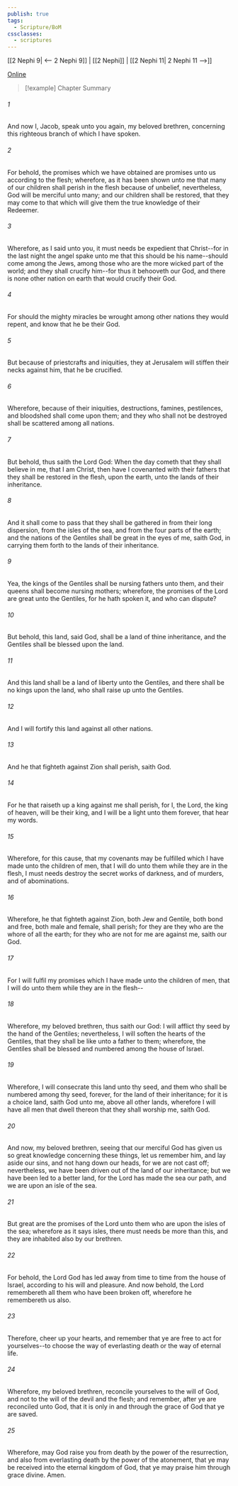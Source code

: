 ```yaml
---
publish: true
tags:
  - Scripture/BoM
cssclasses:
  - scriptures
---
```

[[2 Nephi 9| <-- 2 Nephi 9]] | [[2 Nephi]] | [[2 Nephi 11| 2 Nephi 11 -->]]

[Online](https://churchofjesuschrist.org/study/scriptures/bofm/2-ne/10?lang=eng)

>[!example] Chapter Summary
>
###### 1
And now I, Jacob, speak unto you again, my beloved brethren, concerning this righteous branch of which I have spoken.
###### 2
For behold, the promises which we have obtained are promises unto us according to the flesh; wherefore, as it has been shown unto me that many of our children shall perish in the flesh because of unbelief, nevertheless, God will be merciful unto many; and our children shall be restored, that they may come to that which will give them the true knowledge of their Redeemer.
###### 3
Wherefore, as I said unto you, it must needs be expedient that Christ--for in the last night the angel spake unto me that this should be his name--should come among the Jews, among those who are the more wicked part of the world; and they shall crucify him--for thus it behooveth our God, and there is none other nation on earth that would crucify their God.
###### 4
For should the mighty miracles be wrought among other nations they would repent, and know that he be their God.
###### 5
But because of priestcrafts and iniquities, they at Jerusalem will stiffen their necks against him, that he be crucified.
###### 6
Wherefore, because of their iniquities, destructions, famines, pestilences, and bloodshed shall come upon them; and they who shall not be destroyed shall be scattered among all nations.
###### 7
But behold, thus saith the Lord God: When the day cometh that they shall believe in me, that I am Christ, then have I covenanted with their fathers that they shall be restored in the flesh, upon the earth, unto the lands of their inheritance.
###### 8
And it shall come to pass that they shall be gathered in from their long dispersion, from the isles of the sea, and from the four parts of the earth; and the nations of the Gentiles shall be great in the eyes of me, saith God, in carrying them forth to the lands of their inheritance.
###### 9
Yea, the kings of the Gentiles shall be nursing fathers unto them, and their queens shall become nursing mothers; wherefore, the promises of the Lord are great unto the Gentiles, for he hath spoken it, and who can dispute?
###### 10
But behold, this land, said God, shall be a land of thine inheritance, and the Gentiles shall be blessed upon the land.
###### 11
And this land shall be a land of liberty unto the Gentiles, and there shall be no kings upon the land, who shall raise up unto the Gentiles.
###### 12
And I will fortify this land against all other nations.
###### 13
And he that fighteth against Zion shall perish, saith God.
###### 14
For he that raiseth up a king against me shall perish, for I, the Lord, the king of heaven, will be their king, and I will be a light unto them forever, that hear my words.
###### 15
Wherefore, for this cause, that my covenants may be fulfilled which I have made unto the children of men, that I will do unto them while they are in the flesh, I must needs destroy the secret works of darkness, and of murders, and of abominations.
###### 16
Wherefore, he that fighteth against Zion, both Jew and Gentile, both bond and free, both male and female, shall perish; for they are they who are the whore of all the earth; for they who are not for me are against me, saith our God.
###### 17
For I will fulfil my promises which I have made unto the children of men, that I will do unto them while they are in the flesh--
###### 18
Wherefore, my beloved brethren, thus saith our God: I will afflict thy seed by the hand of the Gentiles; nevertheless, I will soften the hearts of the Gentiles, that they shall be like unto a father to them; wherefore, the Gentiles shall be blessed and numbered among the house of Israel.
###### 19
Wherefore, I will consecrate this land unto thy seed, and them who shall be numbered among thy seed, forever, for the land of their inheritance; for it is a choice land, saith God unto me, above all other lands, wherefore I will have all men that dwell thereon that they shall worship me, saith God.
###### 20
And now, my beloved brethren, seeing that our merciful God has given us so great knowledge concerning these things, let us remember him, and lay aside our sins, and not hang down our heads, for we are not cast off; nevertheless, we have been driven out of the land of our inheritance; but we have been led to a better land, for the Lord has made the sea our path, and we are upon an isle of the sea.
###### 21
But great are the promises of the Lord unto them who are upon the isles of the sea; wherefore as it says isles, there must needs be more than this, and they are inhabited also by our brethren.
###### 22
For behold, the Lord God has led away from time to time from the house of Israel, according to his will and pleasure. And now behold, the Lord remembereth all them who have been broken off, wherefore he remembereth us also.
###### 23
Therefore, cheer up your hearts, and remember that ye are free to act for yourselves--to choose the way of everlasting death or the way of eternal life.
###### 24
Wherefore, my beloved brethren, reconcile yourselves to the will of God, and not to the will of the devil and the flesh; and remember, after ye are reconciled unto God, that it is only in and through the grace of God that ye are saved.
###### 25
Wherefore, may God raise you from death by the power of the resurrection, and also from everlasting death by the power of the atonement, that ye may be received into the eternal kingdom of God, that ye may praise him through grace divine. Amen.



